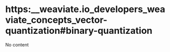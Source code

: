 # https:\_\_weaviate.io_developers_weaviate_concepts_vector-quantization#binary-quantization

No content
